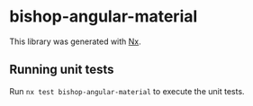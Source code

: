 # bishop-angular-material

This library was generated with [Nx](https://nx.dev).

## Running unit tests

Run `nx test bishop-angular-material` to execute the unit tests.
